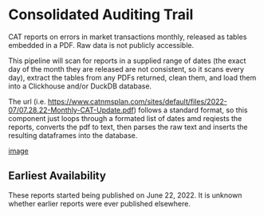 # Consolidated Auditing Trail

CAT reports on errors in market transactions monthly, released as tables embedded in a PDF. Raw data is not publicly accessible. 

This pipeline will scan for reports in a supplied range of dates (the exact day of the month they are released are not consistent, so it scans every day), extract the tables from any PDFs returned, clean them, and load them into a Clickhouse and/or DuckDB database.

The url (i.e. https://www.catnmsplan.com/sites/default/files/2022-07/07.28.22-Monthly-CAT-Update.pdf) follows a standard format, so this component just loops through a formated list of dates amd reqiests the reports, converts the pdf to text, then parses the raw text and inserts the resulting dataframes into the database.

[image]('./graph.png')

## Earliest Availability
These reports started being published on June 22, 2022. It is unknown whether earlier reports were ever published elsewhere.




